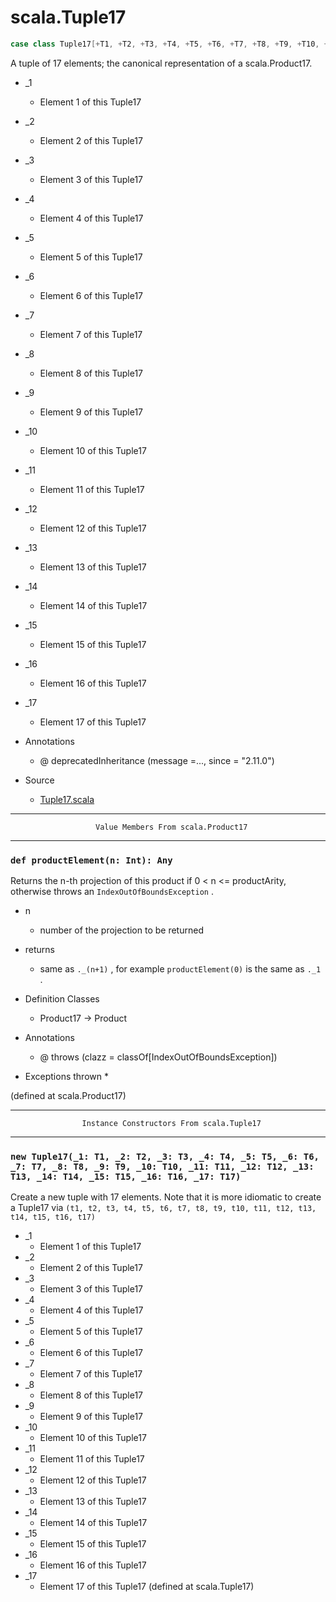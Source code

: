 
#                                scala.Tuple17                                #

```scala
case class Tuple17[+T1, +T2, +T3, +T4, +T5, +T6, +T7, +T8, +T9, +T10, +T11, +T12, +T13, +T14, +T15, +T16, +T17](_1: T1, _2: T2, _3: T3, _4: T4, _5: T5, _6: T6, _7: T7, _8: T8, _9: T9, _10: T10, _11: T11, _12: T12, _13: T13, _14: T14, _15: T15, _16: T16, _17: T17) extends Product17[T1, T2, T3, T4, T5, T6, T7, T8, T9, T10, T11, T12, T13, T14, T15, T16, T17] with Product with Serializable
```

A tuple of 17 elements; the canonical representation of a scala.Product17.

* _1
  * Element 1 of this Tuple17
* _2
  * Element 2 of this Tuple17
* _3
  * Element 3 of this Tuple17
* _4
  * Element 4 of this Tuple17
* _5
  * Element 5 of this Tuple17
* _6
  * Element 6 of this Tuple17
* _7
  * Element 7 of this Tuple17
* _8
  * Element 8 of this Tuple17
* _9
  * Element 9 of this Tuple17
* _10
  * Element 10 of this Tuple17
* _11
  * Element 11 of this Tuple17
* _12
  * Element 12 of this Tuple17
* _13
  * Element 13 of this Tuple17
* _14
  * Element 14 of this Tuple17
* _15
  * Element 15 of this Tuple17
* _16
  * Element 16 of this Tuple17
* _17
  * Element 17 of this Tuple17

* Annotations
  * @ deprecatedInheritance (message =..., since = "2.11.0")
* Source
  * [Tuple17.scala](https://github.com/scala/scala/tree/6d09a1ba5f/src/library/scala/Tuple17.scala#L1)


--------------------------------------------------------------------------------
                       Value Members From scala.Product17
--------------------------------------------------------------------------------


### `def productElement(n: Int): Any`                                        ###

Returns the n-th projection of this product if 0 < n <= productArity, otherwise
throws an `IndexOutOfBoundsException` .

* n
  * number of the projection to be returned
* returns
  * same as `._(n+1)` , for example `productElement(0)` is the same as `._1` .

* Definition Classes
  * Product17 → Product
* Annotations
  * @ throws (clazz = classOf[IndexOutOfBoundsException])
* Exceptions thrown
  *

(defined at scala.Product17)


--------------------------------------------------------------------------------
                    Instance Constructors From scala.Tuple17
--------------------------------------------------------------------------------


### `new Tuple17(_1: T1, _2: T2, _3: T3, _4: T4, _5: T5, _6: T6, _7: T7, _8: T8, _9: T9, _10: T10, _11: T11, _12: T12, _13: T13, _14: T14, _15: T15, _16: T16, _17: T17)` ###

Create a new tuple with 17 elements. Note that it is more idiomatic to create a
Tuple17 via
 `(t1, t2, t3, t4, t5, t6, t7, t8, t9, t10, t11, t12, t13, t14, t15, t16, t17)`

* _1
  * Element 1 of this Tuple17
* _2
  * Element 2 of this Tuple17
* _3
  * Element 3 of this Tuple17
* _4
  * Element 4 of this Tuple17
* _5
  * Element 5 of this Tuple17
* _6
  * Element 6 of this Tuple17
* _7
  * Element 7 of this Tuple17
* _8
  * Element 8 of this Tuple17
* _9
  * Element 9 of this Tuple17
* _10
  * Element 10 of this Tuple17
* _11
  * Element 11 of this Tuple17
* _12
  * Element 12 of this Tuple17
* _13
  * Element 13 of this Tuple17
* _14
  * Element 14 of this Tuple17
* _15
  * Element 15 of this Tuple17
* _16
  * Element 16 of this Tuple17
* _17
  * Element 17 of this Tuple17
(defined at scala.Tuple17)
